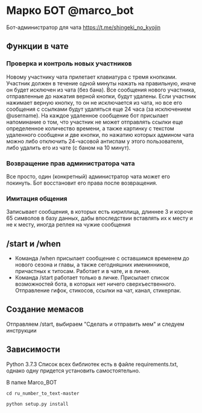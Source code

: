 # Марко БОТ  @marco_bot
Бот-администратор для чата https://t.me/shingeki_no_kyojin

## Функции в чате
### Проверка и контроль новых участников
Новому участнику чата прилетает клавиатура с тремя кнопками. Участник должен в течение одной минуты нажать на правильную, иначе он будет исключен из чата (без бана). Все сообщения нового участника, отправленные до нажатия верной кнопки, будут удалены. 
Если участник нажимает верную кнопку, то он не исключается из чата, но все его сообщения с ссылками будут удаляться еще 24 часа (за исключением @username). На каждое удаленное сообщение бот присылает напоминание о том, что участник не может отправлять ссылки еще определенное количество времени, а также картинку с текстом удаленного сообщени и две кнопки, по нажатию которых админом чата можно либо отключить 24-часовой антиспам у этого пользователя, либо удалить его из чате (с баном на 10 минут).
### Возвращение прав администратора чата
Все просто, один (конкретный) администратор чата может его покинуть. Бот восстановит его права после возвращения.
### Имитация общения 
Записывает сообщения, в которых есть кириллица, длиннее 3 и короче 65 символов в базу данных, дабы впоследствии вставлять их к месту и не к месту, иногда реплея на чужие сообщения

## /start и /when
* Команда /when присылает сообщение с оставшимся временем до нового сезона и главы, а также сегодняшних именинников, причастных к титосам. Работает и в чате, и в личке.
* Команда /start работает только в личке. Присылает список возможностей бота, в которых нет ничего сверхъественного. Отправление гифок, стикосов, ссылки на чат, канал, стикерпак.
## Создание мемасов
Отправляем /start, выбираем "Сделать и отправить мем" и следуем инструкции



## Зависимости
Python 3.7.3 
Список всех библиотек есть в файле requirements.txt, однако одну придется установить самостоятельно.

В папке Marco_BOT

```cd ru_number_to_text-master```

```python setup.py install```
